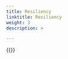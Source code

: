 ```yaml
---
title: Resiliency
linktitle: Resiliency 
weight: 3
description: >

--- 
```

{{<include  file="content/docs/getting-started/upgrade/helm/module/resiliency.md" >}}
